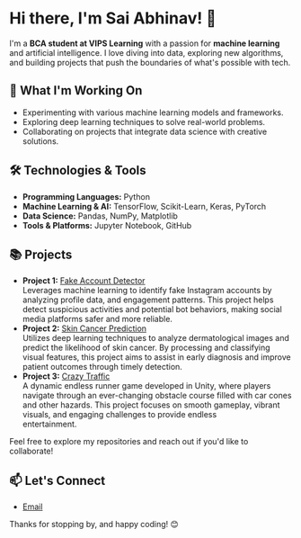 # Hi there, I'm Sai Abhinav! 👋

I'm a **BCA student at VIPS Learning** with a passion for **machine learning** and artificial intelligence. I love diving into data, exploring new algorithms, and building projects that push the boundaries of what's possible with tech.

## 🚀 What I'm Working On

- Experimenting with various machine learning models and frameworks.
- Exploring deep learning techniques to solve real-world problems.
- Collaborating on projects that integrate data science with creative solutions.

## 🛠 Technologies & Tools

- **Programming Languages:** Python
- **Machine Learning & AI:** TensorFlow, Scikit-Learn, Keras, PyTorch
- **Data Science:** Pandas, NumPy, Matplotlib
- **Tools & Platforms:** Jupyter Notebook, GitHub

## 📚 Projects

- **Project 1:** [Fake Account Detector](https://github.com/SaixAbhinav/Instagram_fake_account_detector)  
  Leverages machine learning to identify fake Instagram accounts by analyzing profile data, and engagement patterns.
  This project helps detect suspicious activities and potential bot behaviors, making social media platforms safer and more reliable.
- **Project 2:** [Skin Cancer Prediction](https://github.com/SaixAbhinav/skin_cancer_prediction)  
  Utilizes deep learning techniques to analyze dermatological images and predict the likelihood of skin cancer. By processing and classifying visual features, this project aims to assist in early diagnosis and improve patient outcomes through timely detection.
- **Project 3:** [Crazy Traffic](https://github.com/SaixAbhinav/Crazy_Traffic)  
  A dynamic endless runner game developed in Unity, where players navigate through an ever-changing obstacle course filled with car cones and other hazards. This project focuses on smooth gameplay, vibrant visuals, and engaging challenges to provide endless  
  entertainment.

Feel free to explore my repositories and reach out if you'd like to collaborate!

## 📫 Let's Connect

- [Email](saiabhinav190404@gmail.com)

Thanks for stopping by, and happy coding! 😊
